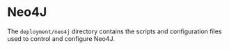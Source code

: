 # Neo4J

The `deployment/neo4j` directory contains the scripts and configuration files
used to control and configure Neo4J.
